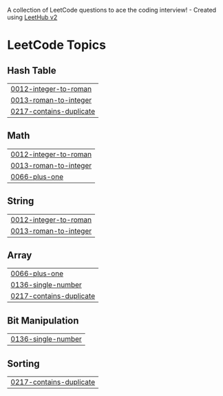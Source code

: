 A collection of LeetCode questions to ace the coding interview! - Created using [LeetHub v2](https://github.com/arunbhardwaj/LeetHub-2.0)
<!---LeetCode Topics Start-->
# LeetCode Topics
## Hash Table
|  |
| ------- |
| [0012-integer-to-roman](https://github.com/rutujamusale/DSA/tree/master/0012-integer-to-roman) |
| [0013-roman-to-integer](https://github.com/rutujamusale/DSA/tree/master/0013-roman-to-integer) |
| [0217-contains-duplicate](https://github.com/rutujamusale/DSA/tree/master/0217-contains-duplicate) |
## Math
|  |
| ------- |
| [0012-integer-to-roman](https://github.com/rutujamusale/DSA/tree/master/0012-integer-to-roman) |
| [0013-roman-to-integer](https://github.com/rutujamusale/DSA/tree/master/0013-roman-to-integer) |
| [0066-plus-one](https://github.com/rutujamusale/DSA/tree/master/0066-plus-one) |
## String
|  |
| ------- |
| [0012-integer-to-roman](https://github.com/rutujamusale/DSA/tree/master/0012-integer-to-roman) |
| [0013-roman-to-integer](https://github.com/rutujamusale/DSA/tree/master/0013-roman-to-integer) |
## Array
|  |
| ------- |
| [0066-plus-one](https://github.com/rutujamusale/DSA/tree/master/0066-plus-one) |
| [0136-single-number](https://github.com/rutujamusale/DSA/tree/master/0136-single-number) |
| [0217-contains-duplicate](https://github.com/rutujamusale/DSA/tree/master/0217-contains-duplicate) |
## Bit Manipulation
|  |
| ------- |
| [0136-single-number](https://github.com/rutujamusale/DSA/tree/master/0136-single-number) |
## Sorting
|  |
| ------- |
| [0217-contains-duplicate](https://github.com/rutujamusale/DSA/tree/master/0217-contains-duplicate) |
<!---LeetCode Topics End-->